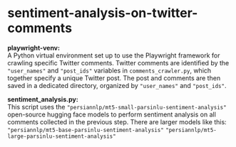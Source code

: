 # sentiment-analysis-on-twitter-comments
**playwright-venv:**  
A Python virtual environment set up to use the Playwright framework for crawling specific Twitter comments. Twitter comments are identified by the `"user_names"` and `"post_ids"` variables in `comments_crawler.py`, which together specify a unique Twitter post. The post and comments are then saved in a dedicated directory, organized by `"user_names"` and `"post_ids"`.

**sentiment_analysis.py:**  
This script uses the `"persiannlp/mt5-small-parsinlu-sentiment-analysis"` open-source hugging face models to perform sentiment analysis on all comments collected in the previous step. There are larger models like this:
`"persiannlp/mt5-base-parsinlu-sentiment-analysis"`
`"persiannlp/mt5-large-parsinlu-sentiment-analysis"`

